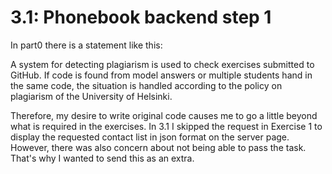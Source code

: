 # 3.1: Phonebook backend step 1

In part0 there is a statement like this:

A system for detecting plagiarism is used to check exercises submitted to GitHub. If code is found from model answers or multiple students hand in the same code, the situation is handled according to the policy on plagiarism of the University of Helsinki.

Therefore, my desire to write original code causes me to go a little beyond what is required in the exercises. In 3.1 I skipped the request in Exercise 1 to display the requested contact list in json format on the server page. However, there was also concern about not being able to pass the task. That's why I wanted to send this as an extra.